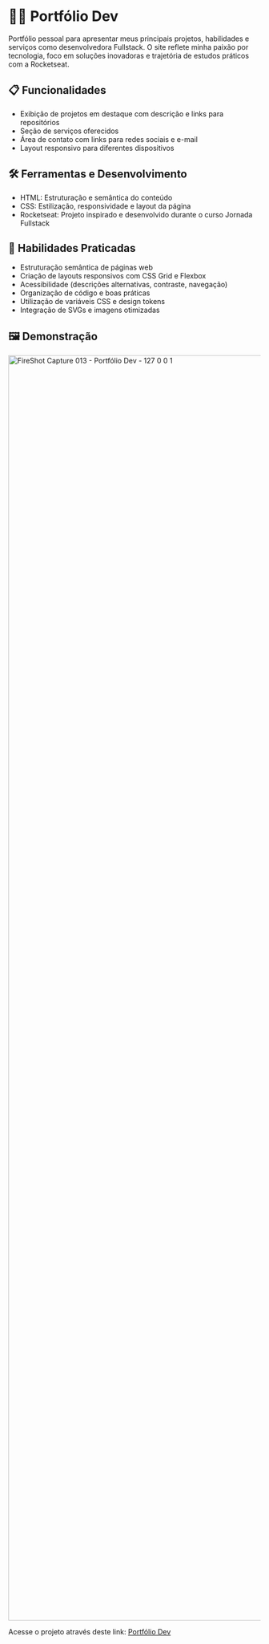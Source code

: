 # 👧🏻 Portfólio Dev


Portfólio pessoal para apresentar meus principais projetos, habilidades e serviços como desenvolvedora Fullstack. O site reflete minha paixão por tecnologia, foco em soluções inovadoras e trajetória de estudos práticos com a Rocketseat.

## 📋 Funcionalidades

- Exibição de projetos em destaque com descrição e links para repositórios
- Seção de serviços oferecidos
- Área de contato com links para redes sociais e e-mail
- Layout responsivo para diferentes dispositivos

## 🛠️ Ferramentas e Desenvolvimento

- HTML: Estruturação e semântica do conteúdo
- CSS: Estilização, responsividade e layout da página
- Rocketseat: Projeto inspirado e desenvolvido durante o curso Jornada Fullstack

## 📖 Habilidades Praticadas

- Estruturação semântica de páginas web
- Criação de layouts responsivos com CSS Grid e Flexbox
- Acessibilidade (descrições alternativas, contraste, navegação)
- Organização de código e boas práticas
- Utilização de variáveis CSS e design tokens
- Integração de SVGs e imagens otimizadas

## 🖼️ Demonstração
<img width="1360" height="2523" alt="FireShot Capture 013 - Portfólio Dev -  127 0 0 1" src="https://github.com/user-attachments/assets/85332566-663e-4796-bf77-5471bb1afe54" />

Acesse o projeto através deste link: [Portfólio Dev](https://julianafc.github.io/Portfolio_Dev/)
